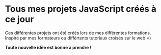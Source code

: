 # Tous mes projets JavaScript créés à ce jour

Ces différentes projets ont été créés lors de mes différentes formations. Inspiré par mes formateurs ou différtents tutoriaux croisés sur le web =)

__Toute nouvelle idée est bonne à prendre !__